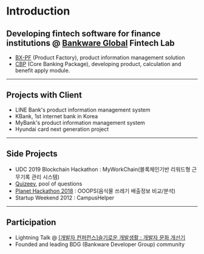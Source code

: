 # Introduction

## Developing fintech software for finance institutions @ [Bankware Global](http://www.bankwareglobal.com) Fintech Lab
  - [BX-PF](http://bankwareglobal.com/wp/en/pf-new/) (Product Factory), product information management solution 
  - [CBP](http://bankwareglobal.com/wp/en/cbp-new/) (Core Banking Package), developing product, calculation and benefit apply module.

---

## Projects with Client
  - LINE Bank's product information management system
  - KBank, 1st internet bank in Korea
  - MyBank's product information management system
  - Hyundai card next generation project

---

## Side Projects
  - UDC 2019 Blockchain Hackathon : MyWorkChain(블록체인기반 리워드형 근무기록 관리 시스템)
  - [Quizeey](http://quizeey.com), pool of questions
  - [Planet Hackathon 2018](https://sites.google.com/view/planethackathon)  : OOOPS(음식물 쓰레기 배출정보 비교/분석)
  - Startup Weekend 2012 : CampusHelper

---

## Participation
  - Lightning Talk @ [[개발자 컨퍼런스]슬기로운 개발생활 : 개발자 문화 개선기](https://event-us.kr/ted/event/9635)
  - Founded and leading BDG (Bankware Developer Group) community